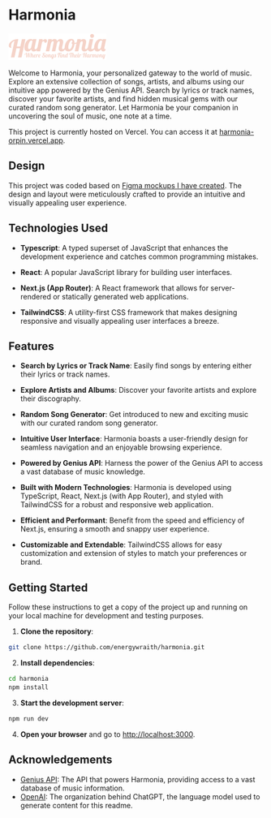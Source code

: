 # Harmonia

![Harmonia Logo](public/brand.png)

Welcome to Harmonia, your personalized gateway to the world of music. Explore an extensive collection of songs, artists, and albums using our intuitive app powered by the Genius API. Search by lyrics or track names, discover your favorite artists, and find hidden musical gems with our curated random song generator. Let Harmonia be your companion in uncovering the soul of music, one note at a time.

This project is currently hosted on Vercel. You can access it at [harmonia-orpin.vercel.app](https://harmonia-orpin.vercel.app/).

## Design

This project was coded based on [Figma mockups I have created](https://www.figma.com/file/RmhNGOgpAsbVAoiO3RUJGN/Harmonia). The design and layout were meticulously crafted to provide an intuitive and visually appealing user experience.


## Technologies Used

- **Typescript**: A typed superset of JavaScript that enhances the development experience and catches common programming mistakes.

- **React**: A popular JavaScript library for building user interfaces.

- **Next.js (App Router)**: A React framework that allows for server-rendered or statically generated web applications.

- **TailwindCSS**: A utility-first CSS framework that makes designing responsive and visually appealing user interfaces a breeze.

## Features

- **Search by Lyrics or Track Name**: Easily find songs by entering either their lyrics or track names.

- **Explore Artists and Albums**: Discover your favorite artists and explore their discography.

- **Random Song Generator**: Get introduced to new and exciting music with our curated random song generator.

- **Intuitive User Interface**: Harmonia boasts a user-friendly design for seamless navigation and an enjoyable browsing experience.

- **Powered by Genius API**: Harness the power of the Genius API to access a vast database of music knowledge.

- **Built with Modern Technologies**: Harmonia is developed using TypeScript, React, Next.js (with App Router), and styled with TailwindCSS for a robust and responsive web application.

- **Efficient and Performant**: Benefit from the speed and efficiency of Next.js, ensuring a smooth and snappy user experience.

- **Customizable and Extendable**: TailwindCSS allows for easy customization and extension of styles to match your preferences or brand.

## Getting Started

Follow these instructions to get a copy of the project up and running on your local machine for development and testing purposes.

1. **Clone the repository**:

```bash
git clone https://github.com/energywraith/harmonia.git
```

2. **Install dependencies**:

```bash
cd harmonia
npm install
```

3. **Start the development server**:

```bash
npm run dev
```

4. **Open your browser** and go to [http://localhost:3000](http://localhost:3000).

## Acknowledgements

- [Genius API](https://docs.genius.com/): The API that powers Harmonia, providing access to a vast database of music information.
- [OpenAI](https://openai.com/): The organization behind ChatGPT, the language model used to generate content for this readme.